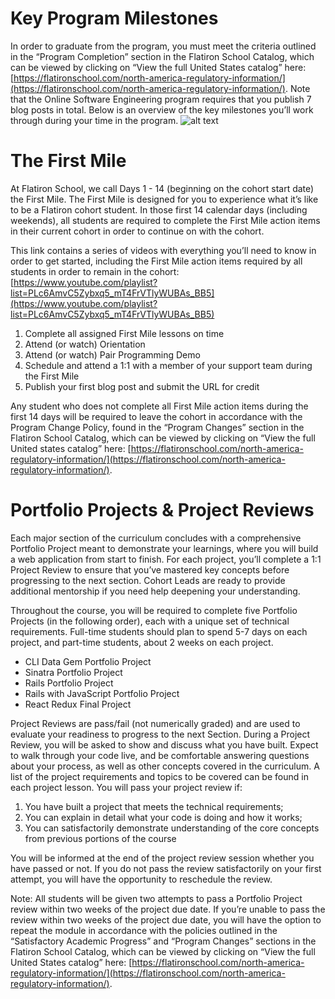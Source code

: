 # Key Program Milestones
In order to graduate from the program, you must meet the criteria outlined in the “Program Completion” section in the Flatiron School Catalog, which can be viewed by clicking on “View the full United States catalog” here:
[https://flatironschool.com/north-america-regulatory-information/](https://flatironschool.com/north-america-regulatory-information/). Note that the Online Software Engineering program requires that you publish 7 blog posts in total.
Below is an overview of the key milestones you’ll work through during your time in the program. 
![alt text](https://user-images.githubusercontent.com/7960757/80315493-c2c47100-87ac-11ea-944d-d367ed1a820a.png)
# The First Mile
At Flatiron School, we call Days 1 - 14 (beginning on the cohort start date) the First Mile. The First Mile is designed for you to experience what it’s like to be a Flatiron cohort student. In those first 14 calendar days (including weekends), all students are required to complete the First Mile action items in their current cohort in order to continue on with the cohort. 

This link contains a series of videos with everything you’ll need to know in order to get started, including the First Mile action items required by all students in order to remain in the cohort: 
[https://www.youtube.com/playlist?list=PLc6AmvC5Zybxq5_mT4FrVTlyWUBAs_BB5](https://www.youtube.com/playlist?list=PLc6AmvC5Zybxq5_mT4FrVTlyWUBAs_BB5)

1. Complete all assigned First Mile lessons on time
2. Attend (or watch) Orientation
3. Attend (or watch) Pair Programming Demo
4. Schedule and attend a 1:1 with a member of your support team during the First Mile
5. Publish your first blog post and submit the URL for credit

Any student who does not complete all First Mile action items during the first 14 days will be required to leave the cohort in accordance with the Program Change Policy, found in the “Program Changes” section in the Flatiron School Catalog, which can be viewed by clicking on “View the full United states catalog” here: [https://flatironschool.com/north-america-regulatory-information/](https://flatironschool.com/north-america-regulatory-information/).

# Portfolio Projects & Project Reviews
Each major section of the curriculum concludes with a comprehensive Portfolio Project meant to demonstrate your learnings, where you will build a web application from start to finish. For each project, you’ll complete a 1:1 Project Review to ensure that you’ve mastered key concepts before progressing to the next section. Cohort Leads are ready to provide additional mentorship if you need help deepening your understanding.

Throughout the course, you will be required to complete five Portfolio Projects (in the following order), each with a unique set of technical requirements. Full-time students should plan to spend 5-7 days on each project, and part-time students, about 2 weeks on each project.
* CLI Data Gem Portfolio Project
* Sinatra Portfolio Project
* Rails Portfolio Project
* Rails with JavaScript Portfolio Project
* React Redux Final Project

Project Reviews are pass/fail (not numerically graded) and are used to evaluate your readiness to progress to the next Section. During a Project Review, you will be asked to show and discuss what you have built. Expect to walk through your code live, and be comfortable answering questions about your process, as well as other concepts covered in the curriculum. A list of the project requirements and topics to be covered can be found in each project lesson. You will pass your project review if:
1. You have built a project that meets the technical requirements;
2. You can explain in detail what your code is doing and how it works;
3. You can satisfactorily demonstrate understanding of the core concepts from previous portions of the course

You will be informed at the end of the project review session whether you have passed or not. If you do not pass the review satisfactorily on your first attempt, you will have the opportunity to reschedule the review.

Note:  All students will be given two attempts to pass a Portfolio Project review within two weeks of the project due date. If you’re unable to pass the review within two weeks of the project due date, you will have the option to repeat the module in accordance with the policies outlined in the “Satisfactory Academic Progress” and “Program Changes” sections in the Flatiron School Catalog, which can be viewed by clicking on “View the full United States catalog” here:  [https://flatironschool.com/north-america-regulatory-information/](https://flatironschool.com/north-america-regulatory-information/).
